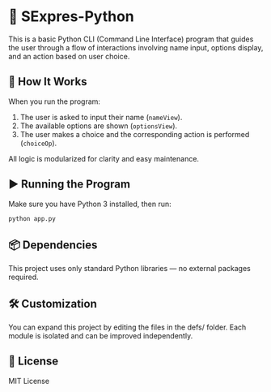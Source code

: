 # 🧠 SExpres-Python


This is a basic Python CLI (Command Line Interface) program that guides the user through a flow of interactions involving name input, options display, and an action based on user choice.


## 🚀 How It Works

When you run the program:

1. The user is asked to input their name (`nameView`).
2. The available options are shown (`optionsView`).
3. The user makes a choice and the corresponding action is performed (`choiceOp`).

All logic is modularized for clarity and easy maintenance.

## ▶️ Running the Program

Make sure you have Python 3 installed, then run:

```bash 
python app.py
```
## 📦 Dependencies

This project uses only standard Python libraries — no external packages required.

## 🛠️ Customization

You can expand this project by editing the files in the defs/ folder. Each module is isolated and can be improved independently.

## 📄 License

MIT License

